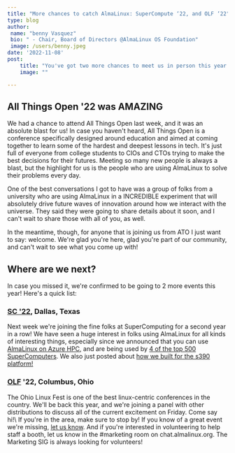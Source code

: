 ```yaml
---
title: "More chances to catch AlmaLinux: SuperCompute ‘22, and OLF ‘22"
type: blog
author: 
 name: "benny Vasquez"
 bio: " - Chair, Board of Directors @AlmaLinux OS Foundation"
 image: /users/benny.jpeg
date: '2022-11-08'
post:
    title: "You've got two more chances to meet us in person this year: SC '22 and OLF '22."
    image: ""

---
```


## All Things Open '22 was AMAZING

We had a chance to attend All Things Open last week, and it was an absolute blast for us! In case you haven't heard, All Things Open is a conference specifically designed around education and aimed at coming together to learn some of the hardest and deepest lessons in tech. It's just full of everyone from college students to CIOs and CTOs trying to make the best decisions for their futures. Meeting so many new people is always a blast, but the highlight for us is the people who are using AlmaLinux to solve their problems every day.

One of the best conversations I got to have was a group of folks from a university who are using AlmaLinux in a INCREDIBLE experiment that will absolutely drive future waves of innovation around how we interact with the universe. They said they were going to share details about it soon, and I can't wait to share those with all of you, as well.

In the meantime, though, for anyone that is joining us from ATO I just want to say: welcome. We're glad you're here, glad you're part of our community, and can't wait to see what you come up with! 
## Where are we next?

In case you missed it, we're confirmed to be going to 2 more events this year! Here's a quick list:
### [SC '22](https://sc22.supercomputing.org/), Dallas, Texas

Next week we're joining the fine folks at SuperComputing for a second year in a row! We have seen a huge interest in folks using AlmaLinux for all kinds of interesting things, especially since we announced that you can use [AlmaLinux on Azure HPC](/blog/almalinux-for-azure-hpc-now-available/), and are being used by [4 of the top 500 SuperComputers](/blog/almalinux-and-the-top-500-hpc-supercomputers/). We also just posted about [how we built for the s390 platform!](/blog/how-we-built-almalinux-86-for-s390x/)

### [OLF](https://olfconference.org/) '22, Columbus, Ohio

The Ohio Linux Fest is one of the best linux-centric conferences in the country. We'll be back this year, and we're joining a panel with other distributions to discuss all of the current excitement on Friday. Come say hi!\ If you're in the area, make sure to stop by! If you know of a great event we're missing, [let us know](mailto:hello@almalinux.org). And if you're interested in volunteering to help staff a booth, let us know in the #marketing room on chat.almalinux.org. The Marketing SIG is always looking for volunteers!
